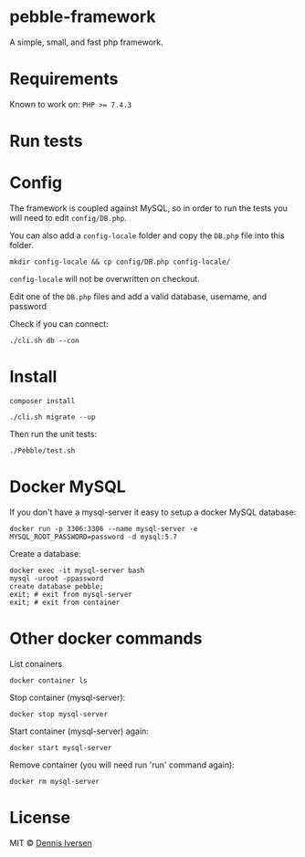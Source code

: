 # pebble-framework

A simple, small, and fast php framework. 

# Requirements

Known to work on:  `PHP >= 7.4.3`

# Run tests

# Config

The framework is coupled against MySQL, so in order to run the tests you will need to edit `config/DB.php`.

You can also add a `config-locale` folder and copy the `DB.php` file into this folder. 

    mkdir config-locale && cp config/DB.php config-locale/

`config-locale` will not be overwritten on checkout. 

Edit one of the `DB.php` files and add a valid database, username, and password

Check if you can connect:

    ./cli.sh db --con

# Install

    composer install

    ./cli.sh migrate --up

Then run the unit tests:

    ./Pebble/test.sh

# Docker MySQL

If you don't have a mysql-server it easy to setup a docker MySQL database:

    docker run -p 3306:3306 --name mysql-server -e MYSQL_ROOT_PASSWORD=password -d mysql:5.7

Create a database:

    docker exec -it mysql-server bash
    mysql -uroot -ppassword
    create database pebble;
    exit; # exit from mysql-server 
    exit; # exit from container

# Other docker commands

List conainers 

    docker container ls

Stop container (mysql-server):

    docker stop mysql-server

Start container (mysql-server) again:

    docker start mysql-server

Remove container (you will need run 'run' command again):

    docker rm mysql-server

# License

MIT © [Dennis Iversen](https://github.com/diversen)
